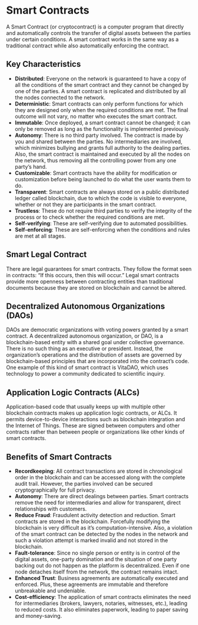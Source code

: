 # Smart Contracts

A Smart Contract (or cryptocontract) is a computer program that directly and automatically controls the transfer of digital assets between the parties under certain conditions. A smart contract works in the same way as a traditional contract while also automatically enforcing the contract.

## Key Characteristics

- **Distributed**: Everyone on the network is guaranteed to have a copy of all the conditions of the smart contract and they cannot be changed by one of the parties. A smart contract is replicated and distributed by all the nodes connected to the network.
- **Deterministic**: Smart contracts can only perform functions for which they are designed only when the required conditions are met. The final outcome will not vary, no matter who executes the smart contract.
- **Immutable**: Once deployed, a smart contract cannot be changed; it can only be removed as long as the functionality is implemented previously.
- **Autonomy**: There is no third party involved. The contract is made by you and shared between the parties. No intermediaries are involved, which minimizes bullying and grants full authority to the dealing parties. Also, the smart contract is maintained and executed by all the nodes on the network, thus removing all the controlling power from any one party’s hand.
- **Customizable**: Smart contracts have the ability for modification or customization before being launched to do what the user wants them to do.
- **Transparent**: Smart contracts are always stored on a public distributed ledger called blockchain, due to which the code is visible to everyone, whether or not they are participants in the smart contract.
- **Trustless**: These do not require third parties to verify the integrity of the process or to check whether the required conditions are met.
- **Self-verifying**: These are self-verifying due to automated possibilities.
- **Self-enforcing**: These are self-enforcing when the conditions and rules are met at all stages.

## Smart Legal Contract

There are legal guarantees for smart contracts. They follow the format seen in contracts: “If this occurs, then this will occur.” Legal smart contracts provide more openness between contracting entities than traditional documents because they are stored on blockchain and cannot be altered.

## Decentralized Autonomous Organizations (DAOs)

DAOs are democratic organizations with voting powers granted by a smart contract. A decentralized autonomous organization, or DAO, is a blockchain-based entity with a shared goal under collective governance. There is no such thing as an executive or president. Instead, the organization’s operations and the distribution of assets are governed by blockchain-based principles that are incorporated into the contract’s code. One example of this kind of smart contract is VitaDAO, which uses technology to power a community dedicated to scientific inquiry.

## Application Logic Contracts (ALCs)

Application-based code that usually keeps up with multiple other blockchain contracts makes up application logic contracts, or ALCs. It permits device-to-device interactions such as blockchain integration and the Internet of Things. These are signed between computers and other contracts rather than between people or organizations like other kinds of smart contracts.

## Benefits of Smart Contracts

- **Recordkeeping**: All contract transactions are stored in chronological order in the blockchain and can be accessed along with the complete audit trail. However, the parties involved can be secured cryptographically for full privacy.
- **Autonomy**: There are direct dealings between parties. Smart contracts remove the need for intermediaries and allow for transparent, direct relationships with customers.
- **Reduce Fraud**: Fraudulent activity detection and reduction. Smart contracts are stored in the blockchain. Forcefully modifying the blockchain is very difficult as it’s computation-intensive. Also, a violation of the smart contract can be detected by the nodes in the network and such a violation attempt is marked invalid and not stored in the blockchain.
- **Fault-tolerance**: Since no single person or entity is in control of the digital assets, one-party domination and the situation of one party backing out do not happen as the platform is decentralized. Even if one node detaches itself from the network, the contract remains intact.
- **Enhanced Trust**: Business agreements are automatically executed and enforced. Plus, these agreements are immutable and therefore unbreakable and undeniable.
- **Cost-efficiency**: The application of smart contracts eliminates the need for intermediaries (brokers, lawyers, notaries, witnesses, etc.), leading to reduced costs. It also eliminates paperwork, leading to paper saving and money-saving.